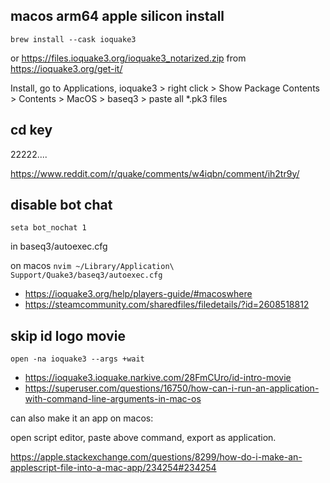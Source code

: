 ## macos arm64 apple silicon install

`brew install --cask ioquake3`

or https://files.ioquake3.org/ioquake3_notarized.zip from https://ioquake3.org/get-it/

Install, go to Applications, ioquake3 > right click > Show Package Contents > Contents > MacOS > baseq3 > paste all *.pk3 files 

## cd key

22222....

https://www.reddit.com/r/quake/comments/w4iqbn/comment/ih2tr9y/

## disable bot chat

`seta bot_nochat 1`

in baseq3/autoexec.cfg

on macos `nvim ~/Library/Application\ Support/Quake3/baseq3/autoexec.cfg`

- https://ioquake3.org/help/players-guide/#macoswhere
- https://steamcommunity.com/sharedfiles/filedetails/?id=2608518812

## skip id logo movie

`open -na ioquake3 --args +wait`

- https://ioquake3.ioquake.narkive.com/28FmCUro/id-intro-movie
- https://superuser.com/questions/16750/how-can-i-run-an-application-with-command-line-arguments-in-mac-os

can also make it an app on macos:

open script editor, paste above command, export as application.

https://apple.stackexchange.com/questions/8299/how-do-i-make-an-applescript-file-into-a-mac-app/234254#234254
